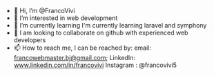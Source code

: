- 👋 Hi, I’m @FrancoVivi
- 👀 I’m interested in web development
- 🌱 I’m currently learning I'm currently learning laravel and symphony
- 💞️ I am looking to collaborate on github with experienced web developers
- 📫 How to reach me, I can be reached by:
email: francowebmaster.bj@gmail.com;
LinkedIn: www.linkedin.com/in/francovivi
Instagram : @francovivi5

<!---
FrancoVivi/FrancoVivi is a ✨ special ✨ repository because its `README.md` (this file) appears on your GitHub profile.
You can click the Preview link to take a look at your changes.
--->
